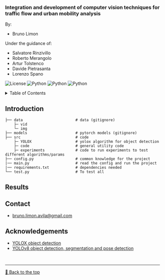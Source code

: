 ### Integration and development of computer vision techniques for traffic flow and urban mobility analysis

By:
- Bruno Limon

Under the guidance of:
- Salvatore Rinzivillo
- Roberto Merangolo
- Artur Tolstenco
- Davide Pietrasanta
- Lorenzo Spano

<img alt="License" src="https://img.shields.io/badge/license-MIT-red"> <img alt="Python" src="https://img.shields.io/badge/python->=3.8-blue"> <img alt="Python" src="https://img.shields.io/badge/pylint-9.05-green"> <img alt="Python" src="https://img.shields.io/badge/last_commit-november_2023-yellow">

<!-- --------------------------------------------------------------------------------------- -->
<!-- TABLE OF CONTENTS -->
<details>
  <summary>Table of Contents</summary>
  <ol>
    <li><a href = "#Introduction">Introduction</a></li>
    <li><a href = "#Results">Results</a></li>
    <li><a href = "#Contact">Contact</a></li>
    <li><a href = "#Acknowledgements">Acknowledgements</a></li>
  </ol>
</details>

<!-- --------------------------------------------------------------------------------------- -->
## Introduction

```text
├── data                        # data (gitignore)
    ├─ vid                      
    └─ img                      
├── models                      # pytorch models (gitignore)
├── src                         # code
    ├─ YOLOX                    # yolox algorithm for object detection
    ├─ code                     # general utility code
    ├─ experiments              # code to run experiments to test different algorithms/params
├── config.py                   # common knowledge for the project
|── main.py                     # read the config and run the project
|── requirements.txt            # dependencies needed
└── test.py                     # To test all
```

<!-- --------------------------------------------------------------------------------------- -->
## Results

<!-- ------------------\--------------------------------------------------------------------- -->
## Contact
- bruno.limon.avila@gmail.com

<!-- --------------------------------------------------------------------------------------- -->
## Acknowledgements
- <a href = "https://github.com/Megvii-BaseDetection/YOLOX"> YOLOX object detection </a>
- <a href = "https://github.com/ultralytics/ultralytics"> YOLOv8 object detection, segmentation and pose detection</a>

<br><hr>
[🔼 Back to the top](#)
